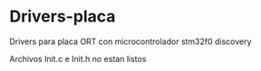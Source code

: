 # Drivers-placa
Drivers para placa ORT con microcontrolador stm32f0 discovery

Archivos Init.c e Init.h no estan listos
